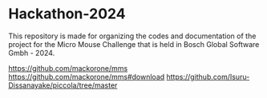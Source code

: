 # Hackathon-2024
This repository is made for organizing the codes and documentation of the project for the Micro Mouse Challenge that is held in Bosch Global Software Gmbh - 2024.

https://github.com/mackorone/mms
https://github.com/mackorone/mms#download
https://github.com/Isuru-Dissanayake/piccola/tree/master
